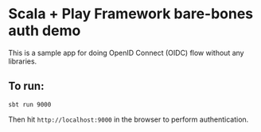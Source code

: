 # Scala + Play Framework bare-bones auth demo

This is a sample app for doing OpenID Connect (OIDC) flow without any libraries.

## To run:

`sbt run 9000`

Then hit `http://localhost:9000` in the browser to perform authentication.
